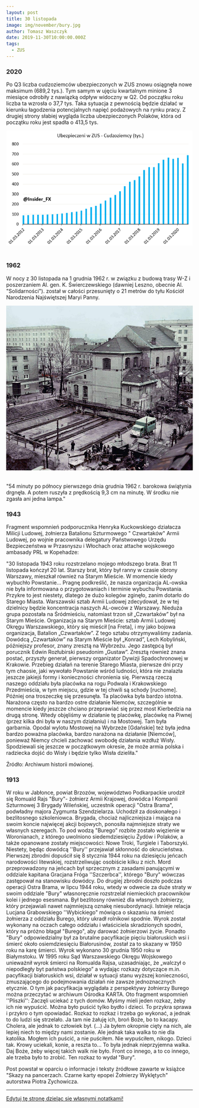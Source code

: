 ```yaml
---
layout: post
title: 30 listopada
image: img/november/bury.jpg
author: Tomasz Waszczyk
date: 2019-11-30T10:00:00.000Z
tags:
  - ZUS
---
```


### 2020

Po Q3 liczba cudzoziemców ubezpieczonych w ZUS znowu osiągnęła nowe maksimum (689,2 tys.). Tym samym w ujęciu kwartalnym minione 3 miesiące odrobiły z nawiązką odpływ widoczny w Q2. Od początku roku liczba ta wzrosła o 37,7 tys. Taka sytuacja z pewnością będzie działać w kierunku łagodzenia potencjalnych napięć podażowych na rynku pracy. Z drugiej strony słabiej wygląda liczba ubezpieczonych Polaków, która od początku roku jest spadła o 413,5 tys.

<img src="./img/november/zuspl2020.png"><br><br>

### 1962

W nocy z 30 listopada na 1 grudnia 1962 r. w związku z budową trasy W-Z i poszerzaniem Al. gen. K. Świerczewskiego (dawniej Leszno, obecnie Al. "Solidarności"). został w całości przesunięty o 21 metrów do tyłu Kościół Narodzenia Najświętszej Maryi Panny.

<img src="./img/november/kosciol.jpg"><br><br>

"54 minuty po północy pierwszego dnia grudnia 1962 r. barokowa świątynia drgnęła. A potem ruszyła z prędkością 9,3 cm na minutę. W środku nie zgasła ani jedna lampa."

### 1943

Fragment wspomnień podporucznika Henryka Kuckowskiego działacza Milicji Ludowej, żołnierza Batalionu Szturmowego " Czwartaków" Armii Ludowej, po wojnie pracownika delegatury Państwowego Urzędu Bezpieczeństwa w Przasnyszu i Włochach oraz attache wojskowego ambasady PRL w Kopehadze:

"30 listopada 1943 roku rozstrzelano mojego młodszego brata. Brat 11 listopada kończył 20 lat. Starszy brat, który był ranny w czasie obrony Warszawy, mieszkał również na Starym Mieście. W momencie kiedy wybuchło Powstanie… Pragnę podkreślić, że nasza organizacja AL-owska nie była informowana o przygotowaniach i terminie wybuchu Powstania. Przykre to jest niestety, dlatego że dużo kolegów zginęło, zanim dotarło do Starego Miasta. Warszawski sztab Armii Ludowej zdecydował, że w tej dzielnicy będzie koncentracja naszych AL-owców z Warszawy. Nieduża grupa pozostała na Śródmieściu, natomiast trzon sił „Czwartaków” był na Starym Mieście.
Organizacja na Starym Mieście: sztab Armii Ludowej Okręgu Warszawskiego, który się mieścił [na Freta], i my jako bojowa organizacja, Batalion „Czwartaków”. Z tego sztabu otrzymywaliśmy zadania. Dowódcą „Czwartaków” na Starym Mieście był „Konrad”, Lech Kobyliński, późniejszy profesor, znany zresztą na Wybrzeżu. Jego zastępcą był porucznik Edwin Rozłubirski pseudonim „Gustaw”. Zresztą również znana postać, przyszły generał, pierwszy organizator Dywizji Spadochronowej w Krakowie.
Przebieg działań na terenie Starego Miasta, pierwsze dni przy tym chaosie, jaki wywołało Powstanie wśród ludności, która nie znalazła jeszcze jakiejś formy i konieczności chronienia się. Pierwszą rzeczą naszego oddziału była placówka na rogu Podwala i Krakowskiego Przedmieścia, w tym miejscu, gdzie w tej chwili są schody [ruchome]. Później ona troszeczkę się przesunęła. Ta placówka była bardzo istotna. Narażona często na bardzo ostre działanie Niemców, szczególnie w momencie kiedy jeszcze chciano przeprawiać się przez most Kierbedzia na drugą stronę. Wtedy objęliśmy w działanie tę placówkę, placówkę na Piwnej (przez kilka dni była w naszym działaniu) i na Mostowej. Tam była garbarnia. Opodal wylotu Mostowej na Wybrzeże [Gdańskie] też była jedna bardzo poważna placówka, bardzo narażona na działanie [Niemców], ponieważ Niemcy chcieli zachować swobodę działania wzdłuż Wisły. Spodziewali się jeszcze w początkowym okresie, że może armia polska i radziecka dojść do Wisły i będzie tylko Wisła dzieliła."

Źródło: Archiwum historii mówionej.

### 1913

W roku w Jabłonce, powiat Brzozów, województwo Podkarpackie urodził się Romuald Rajs "Bury"- żołnierz Armii Krajowej, dowódca I Kompanii Szturmowej 3 Brygady Wileńskiej, uczestnik operacji "Ostra Brama", podwładny majora Zygmunta Szendzielarza.
Uchodził za doskonałego i bezlitosnego szkoleniowca. Brygada, chociaż najliczniejsza i mająca na swoim koncie najwięcej akcji bojowych, ponosiła najmniejsze straty we własnych szeregach. To pod wodzą "Burego" rozbite zostało więzienie w Woronianach, z którego uwolniono siedemdziesięciu Żydów i Polaków, a także opanowane zostały miejscowości: Nowe Troki, Turgiele i Taborszyki. Niestety, będąc dowódcą ''Bury'' przejawiał skłonność do okrucieństwa.
Pierwszej zbrodni dopuścił się 8 stycznia 1944 roku na dziesięciu jeńcach narodowości litewskiej, rozstrzeliwując osobiście kilku z nich. Mord przeprowadzony na jeńcach był sprzecznym z zasadami panującymi w oddziale kapitana Gracjana Fróga ''Szczerbca'', którego "Bury" wówczas zastępował na stanowisku dowódcy. Do drugiej zbrodni doszło podczas operacji Ostra Brama, w lipcu 1944 roku, wtedy w odwecie za duże straty w swoim oddziale "Bury" własnoręcznie rozstrzelał niemieckich pracowników kolei i jednego esesmana. Był bezlitosny również dla własnych żołnierzy, który przejawiali nawet najmniejszą oznakę niesubordynacji. Istnieje relacja Lucjana Grabowskiego ''Wybickiego" mówiąca o skazaniu na śmierć żołnierza z oddziału Burego, który ukradł rolnikowi spodnie. Wyrok został wykonany na oczach całego oddziału i właściciela skradzionych spodni, który na próżno błagał "Burego", aby darować żołnierzowi życie. Ponadto "Bury" odpowiedzialny był za brutalne pacyfikacje pięciu białoruskich wsi i śmierć około osiemdziesięciu Białorusinów, został za to skazany w 1950 roku na karę śmierci. Wyrok wykonano 30 grudnia 1950 roku w Białymstoku.
W 1995 roku Sąd Warszawskiego Okręgu
Wojskowego unieważnił wyrok śmierci na
Romualda Rajsa, uzasadniając, że „walczył o
niepodległy byt państwa polskiego” a wydając
rozkazy dotyczące m.in. pacyfikacji
białoruskich wsi, działał w sytuacji stanu
wyższej konieczności, zmuszającego do
podejmowania działań nie zawsze
jednoznacznych etycznie.
O tym jak pacyfikacja wyglądała z perspektywy żołnierzy Burego można przeczytać w archiwum Ośrodka KARTA. Oto fragment wspomnień ''Pliszki'': Zaczęli uciekać z tych domów. Myśmy mieli jeden rozkaz, żeby ich nie wypuścić. Można było puścić tylko bydło i dzieci. To przykra sprawa i przykro o tym opowiadać. Rozkaz to rozkaz i trzeba go wykonać, a jednak to do ludzi się strzelało. Ja tam nie żałuję ich, broń Boże, bo to kacapy. Cholera, ale jednak to człowiek był. (...) Ja byłem okropnie cięty na nich, ale lepiej niech to między nami zostanie. Ale jednak taka walka to nie dla katolika. Mogłem ich puścić, a nie puściłem. Nie wypuściłem, nikogo. Dzieci tak. Krowy uciekali, konie, a reszta to... To była jednak nieprzyjemna walka. Daj Boże, żeby więcej takich walk nie było. Front co innego, a to co innego, ale trzeba było to zrobić. Ten rozkaz to wydał "Bury".

Post powstał w oparciu o informacje i teksty źródłowe zawarte w książce "Skazy na pancerzach. Czarne karty epopei Żołnierzy Wyklętych" autorstwa Piotra Zychowicza.

---

<a href="https://github.com/TomaszWaszczyk/historia.waszczyk.com/edit/master/src/content/november-30.md" target="_blank">Edytuj tę stronę dzieląc się własnymi notatkami!</a>
